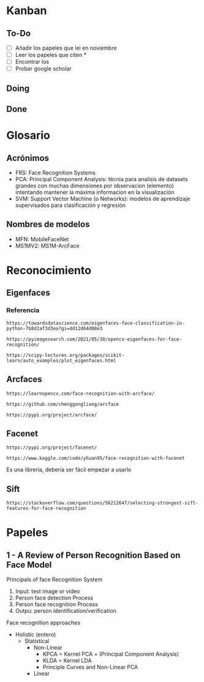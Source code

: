 # Kanban
## To-Do
- [ ] Añadir los papeles que lei en noviembre
- [ ] Leer los papeles que citen *
- [ ] Encontrar los 
- [ ] Probar google scholar

## Doing

## Done
<!-- 

-->




# Glosario
## Acrónimos
- FRS: Face Recognition Systems
- PCA: Principal Component Analysis: técnia para analisis de datasets grandes con muchas dimensiones por observacion (elemento) intentando mantener la máxima informacion en la visualización
- SVM: Support Vector Machine (o Networks): modelos de aprendizaje supervisados para clasificación y regresión

## Nombres de modelos
- MFN: MobileFaceNet
- MS1MV2: MS1M-ArcFace







# Reconocimiento 
## Eigenfaces
### Referencia
```
https://towardsdatascience.com/eigenfaces-face-classification-in-python-7b8d2af3d3ea?gi=dd12d64d08e3

https://pyimagesearch.com/2021/05/10/opencv-eigenfaces-for-face-recognition/

https://scipy-lectures.org/packages/scikit-learn/auto_examples/plot_eigenfaces.html
```




## Arcfaces
```
https://learnopencv.com/face-recognition-with-arcface/

https://github.com/chenggongliang/arcface

https://pypi.org/project/arcface/

```





## Facenet
```
https://pypi.org/project/facenet/

https://www.kaggle.com/code/yhuan95/face-recognition-with-facenet
```

Es una librería, debería ser fácil empezar a usarlo



## Sift
```
https://stackoverflow.com/questions/56212647/selecting-strongest-sift-features-for-face-recognition
```





# Papeles

## 1 - A Review of Person Recognition Based on Face Model
Principals of face Recognition System
1. Input: test image or video
2. Person face detection Process
3. Person face recognition Process
4. Outpu: person identification/verification

Face recognition approaches
- Holistic (entero)
  - Statistical
    - Non-Linear
      - KPCA = Kernel PCA = (Principal Component Analysis)
      - KLDA = Kernel LDA 
      - Principle Curves and Non-Linear PCA
    - Linear
  